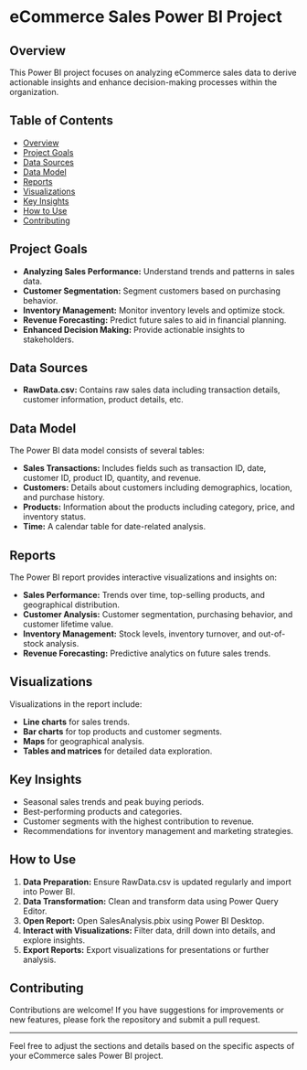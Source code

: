 
# eCommerce Sales Power BI Project

## Overview
This Power BI project focuses on analyzing eCommerce sales data to derive actionable insights and enhance decision-making processes within the organization.

## Table of Contents
- [Overview](#overview)
- [Project Goals](#project-goals)
- [Data Sources](#data-sources)
- [Data Model](#data-model)
- [Reports](#reports)
- [Visualizations](#visualizations)
- [Key Insights](#key-insights)
- [How to Use](#how-to-use)
- [Contributing](#contributing)


## Project Goals
- **Analyzing Sales Performance:** Understand trends and patterns in sales data.
- **Customer Segmentation:** Segment customers based on purchasing behavior.
- **Inventory Management:** Monitor inventory levels and optimize stock.
- **Revenue Forecasting:** Predict future sales to aid in financial planning.
- **Enhanced Decision Making:** Provide actionable insights to stakeholders.


## Data Sources
- **RawData.csv:** Contains raw sales data including transaction details, customer information, product details, etc.

## Data Model
The Power BI data model consists of several tables:
- **Sales Transactions:** Includes fields such as transaction ID, date, customer ID, product ID, quantity, and revenue.
- **Customers:** Details about customers including demographics, location, and purchase history.
- **Products:** Information about the products including category, price, and inventory status.
- **Time:** A calendar table for date-related analysis.

## Reports
The Power BI report provides interactive visualizations and insights on:
- **Sales Performance:** Trends over time, top-selling products, and geographical distribution.
- **Customer Analysis:** Customer segmentation, purchasing behavior, and customer lifetime value.
- **Inventory Management:** Stock levels, inventory turnover, and out-of-stock analysis.
- **Revenue Forecasting:** Predictive analytics on future sales trends.

## Visualizations
Visualizations in the report include:
- **Line charts** for sales trends.
- **Bar charts** for top products and customer segments.
- **Maps** for geographical analysis.
- **Tables and matrices** for detailed data exploration.

## Key Insights
- Seasonal sales trends and peak buying periods.
- Best-performing products and categories.
- Customer segments with the highest contribution to revenue.
- Recommendations for inventory management and marketing strategies.

## How to Use
1. **Data Preparation:** Ensure RawData.csv is updated regularly and import into Power BI.
2. **Data Transformation:** Clean and transform data using Power Query Editor.
3. **Open Report:** Open SalesAnalysis.pbix using Power BI Desktop.
4. **Interact with Visualizations:** Filter data, drill down into details, and explore insights.
5. **Export Reports:** Export visualizations for presentations or further analysis.

## Contributing
Contributions are welcome! If you have suggestions for improvements or new features, please fork the repository and submit a pull request.


---

Feel free to adjust the sections and details based on the specific aspects of your eCommerce sales Power BI project.
